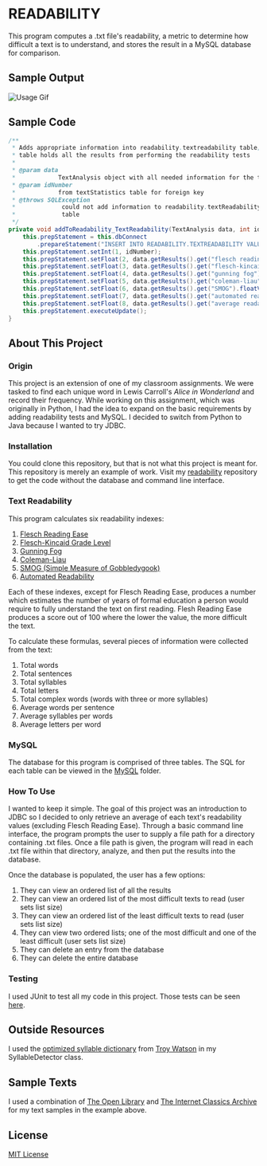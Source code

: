 # READABILITY
This program computes a .txt file's readability, a metric to determine how difficult a text is to understand, and stores the result in a MySQL database for comparison.  

## Sample Output
![Usage Gif](ReadabilityVideo.gif)

## Sample Code
```java
/**
 * Adds appropriate information into readability.textreadability table; this
 * table holds all the results from performing the readability tests
 * 
 * @param data
 *            TextAnalysis object with all needed information for the table
 * @param idNumber
 *            from textStatistics table for foreign key
 * @throws SQLException
 *             could not add information to readability.textReadability
 *             table
 */
private void addToReadability_TextReadability(TextAnalysis data, int idNumber) throws SQLException {
    this.prepStatement = this.dbConnect
        .prepareStatement("INSERT INTO READABILITY.TEXTREADABILITY VALUES (NULL,?,?,?,?,?,?,?,?)");
    this.prepStatement.setInt(1, idNumber);
    this.prepStatement.setFloat(2, data.getResults().get("flesch reading ease").floatValue());
    this.prepStatement.setFloat(3, data.getResults().get("flesch-kincaid grade level").floatValue());
    this.prepStatement.setFloat(4, data.getResults().get("gunning fog").floatValue());
    this.prepStatement.setFloat(5, data.getResults().get("coleman-liau").floatValue());
    this.prepStatement.setFloat(6, data.getResults().get("SMOG").floatValue());
    this.prepStatement.setFloat(7, data.getResults().get("automated readability").floatValue());
    this.prepStatement.setFloat(8, data.getResults().get("average readability").floatValue());
    this.prepStatement.executeUpdate();
}
```

## About This Project
### Origin
This project is an extension of one of my classroom assignments.  We were tasked to find each unique word in Lewis Carroll's *Alice in Wonderland* and record their frequency.  While working on this assignment, which was originally in Python, I had the idea to expand on the basic requirements by adding readability tests and MySQL.  I decided to switch from Python to Java because I wanted to try JDBC.

### Installation
You could clone this repository, but that is not what this project is meant for.  This repository is merely an example of work. Visit my [readability]() repository to get the code without the database and command line interface.

### Text Readability
This program calculates six readability indexes:

  1. [Flesch Reading Ease](https://en.wikipedia.org/wiki/Flesch–Kincaid_readability_tests)
  1. [Flesch-Kincaid Grade Level](https://en.wikipedia.org/wiki/Flesch–Kincaid_readability_tests)
  1. [Gunning Fog](https://en.wikipedia.org/wiki/Gunning_fog_index)
  1. [Coleman-Liau](https://en.wikipedia.org/wiki/Coleman–Liau_index)
  1. [SMOG (Simple Measure of Gobbledygook)](https://en.wikipedia.org/wiki/SMOG)
  1. [Automated Readability](https://en.wikipedia.org/wiki/Automated_readability_index)
  
Each of these indexes, except for Flesch Reading Ease, produces a number which estimates the number of years of formal education a person would require to fully understand the text on first reading.  Flesh Reading Ease produces a score out of 100 where the lower the value, the more difficult the text.    

To calculate these formulas, several pieces of information were collected from the text:

  1. Total words
  1. Total sentences
  1. Total syllables
  1. Total letters
  1. Total complex words (words with three or more syllables)
  1. Average words per sentence
  1. Average syllables per words
  1. Average letters per word

### MySQL
The database for this program is comprised of three tables.  The SQL for each table can be viewed in the [MySQL](https://github.com/rossweinstein/text-readability-analyzer/tree/master/MySQL) folder.

### How To Use
I wanted to keep it simple.  The goal of this project was an introduction to JDBC so I decided to only retrieve an average of each text's readability values (excluding Flesch Reading Ease).  Through a basic command line interface, the program prompts the user to supply a file path for a directory containing .txt files.  Once a file path is given, the program will read in each .txt file within that directory, analyze, and then put the results into the database.  

Once the database is populated, the user has a few options:  
  1. They can view an ordered list of all the results 
  1. They can view an ordered list of the most difficult texts to read (user sets list size) 
  1. They can view an ordered list of the least difficult texts to read (user sets list size)
  1. They can view two ordered lists; one of the most difficult and one of the least difficult (user sets list size)
  1. They can delete an entry from the database
  1. They can delete the entire database
  
### Testing
I used JUnit to test all my code in this project.  Those tests can be seen [here](https://github.com/rossweinstein/text-readability-analyzer/tree/master/test).

## Outside Resources
I used the [optimized syllable dictionary](https://github.com/troywatson/Lawrence-Style-Checker/blob/master/dict/syllables-optimized-list.txt) from [Troy Watson](https://github.com/troywatson/Lawrence-Style-Checker) in my SyllableDetector class.

## Sample Texts
I used a combination of [The Open Library](https://openlibrary.org) and [The Internet Classics Archive](http://classics.mit.edu/Browse/index.html) for my text samples in the example above.

## License
[MIT License](https://en.wikipedia.org/wiki/MIT_License)
